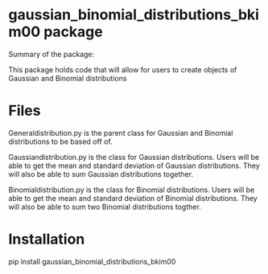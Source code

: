 # gaussian_binomial_distributions_bkim00 package

Summary of the package:

This package holds code that will allow for users to create objects of Gaussian and Binomial distributions

# Files

Generaldistribution.py is the parent class for Gaussian and Binomial distributions to be based off of.

Gaussiandistribution.py is the class for Gaussian distributions. Users will be able to get the mean and standard deviation
	of Gaussian distributions. They will also be able to sum Gaussian distributions together.
    
Binomialdistribution.py is the class for Binomial distributions. Users will be able to get the mean and standard deviation 
	of Binomial distributions. They will also be able to sum two Binomial distributions togther.
    
# Installation

pip install gaussian_binomial_distributions_bkim00
